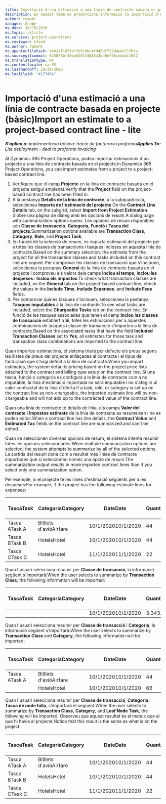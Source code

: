 ```yaml
---
title: Importació d'una estimació a una línia de contracte basada en projecte (bàsic)
description: En aquest tema es proporciona informació la importació d'estimacions financeres d'un projecte a una línia de contracte.
author: rumant
manager: Annbe
ms.date: 10/19/2020
ms.topic: article
ms.service: project-operations
ms.reviewer: kfend
ms.author: rumant
ms.openlocfilehash: b462af163fef1bfcbbc4f945df722d4e8a71fb1a
ms.sourcegitcommit: 625878bf48ea530f3381843be0e778cebbbf1922
ms.translationtype: HT
ms.contentlocale: ca-ES
ms.lasthandoff: 10/30/2020
ms.locfileid: "4177454"
---
```

# <a name="import-an-estimate-to-a-project-based-contract-line---lite"></a><span data-ttu-id="18551-103">Importació d'una estimació a una línia de contracte basada en projecte (bàsic)</span><span class="sxs-lookup"><span data-stu-id="18551-103">Import an estimate to a project-based contract line - lite</span></span>

<span data-ttu-id="18551-104">_**S'aplica a:** implementació bàsica: tracte de facturació proforma_</span><span class="sxs-lookup"><span data-stu-id="18551-104">_**Applies To:** Lite deployment - deal to proforma invoicing_</span></span>

<span data-ttu-id="18551-105">Al Dynamics 365 Project Operations, podeu importar estimacions d'un projecte a una línia de contracte basada en el projecte.</span><span class="sxs-lookup"><span data-stu-id="18551-105">In Dynamics 365 Project Operations, you can import estimates from a project to a project-based contract line.</span></span>

1. <span data-ttu-id="18551-106">Verifiqueu que el camp **Projecte** en la línia de contracte basada en el projecte estigui emplenat.</span><span class="sxs-lookup"><span data-stu-id="18551-106">Verify that the **Project** field on the project-based contract line has been filled in.</span></span>
2. <span data-ttu-id="18551-107">A la pestanya **Detalls de la línia de contracte**, a la subquadrícula, seleccioneu **Importa de l'estimació del projecte**.</span><span class="sxs-lookup"><span data-stu-id="18551-107">On the **Contract Line Details** tab, on the subgrid, select **Import from Project Estimation**.</span></span> <span data-ttu-id="18551-108">S'obre una pàgina de diàleg amb les opcions de resum.</span><span class="sxs-lookup"><span data-stu-id="18551-108">A dialog page with summarization options opens.</span></span> <span data-ttu-id="18551-109">Les opcions de resum disponibles són **Classe de transacció**, **Categoria**, **Funció** i **Tasca del projecte**.</span><span class="sxs-lookup"><span data-stu-id="18551-109">Summarization options available are **Transaction Class**, **Category**, **Role**, and **Project Task**.</span></span>
3. <span data-ttu-id="18551-110">En funció de la selecció de resum, es copia la estimació del projecte per a totes les classes de transaccions i tasques incloses en aquesta línia de contracte.</span><span class="sxs-lookup"><span data-stu-id="18551-110">Based on the summary selection, the estimate from the project for all the transaction classes and tasks included on this contract line are copied.</span></span> <span data-ttu-id="18551-111">Per comprovar les classes de transacció que s'inclouen, seleccioneu la pestanya **General** de la línia de contracte basada en el projecte i comproveu els valors dels camps **Inclou el temps**, **Inclou les despeses** i **Inclou els impostos**.</span><span class="sxs-lookup"><span data-stu-id="18551-111">To check what transaction classes are included, on the **General** tab on the project-based contract line, check the values in the **Include Time**, **Include Expenses**, and **Include Fees** fields.</span></span> 
4. <span data-ttu-id="18551-112">Per comprovar quines tasques s'inclouen, seleccioneu la pestanya **Tasques imputables** a la línia de contracte.</span><span class="sxs-lookup"><span data-stu-id="18551-112">To see what tasks are included, select the **Chargeable Tasks** tab on the contract line.</span></span> <span data-ttu-id="18551-113">En funció de les tasques associades que tenen el camp **Inclou les classes de transacció** establert a **Sí**, totes les estimacions per a aquestes combinacions de tasques i classe de transacció s'importen a la línia de contracte.</span><span class="sxs-lookup"><span data-stu-id="18551-113">Based on the associated tasks that have the field **Included Transaction Classes** set to **Yes**, all estimates for those task and transaction class combinations are imported to the contract line.</span></span>

<span data-ttu-id="18551-114">Quan importeu estimacions, el sistema triarà per defecte els preus segons les llistes de preus del projecte enllaçades al contracte i el tipus de facturació que s'hagi definit a la línia de contracte.</span><span class="sxs-lookup"><span data-stu-id="18551-114">When you import estimates, the system defaults pricing based on the project price lists attached to the contract and billing type setup on the contract line.</span></span> <span data-ttu-id="18551-115">Si una tasca, funció o categoria es configura a la línia de contracte com a no imputable, la línia d'estimació importada no serà imputable i no s'afegirà al valor contractat de la línia d'oferta.</span><span class="sxs-lookup"><span data-stu-id="18551-115">If a task, role, or category is set up on the contract line as non-chargeable, the imported estimate line will be non-chargeable and will not add up to the contracted value of the contract line.</span></span>

<span data-ttu-id="18551-116">Quan una línia de contracte té detalls de línia, els camps **Valor del contracte** i **Impostos estimats** de la línia de contracte es resumeixen i no es poden editar.</span><span class="sxs-lookup"><span data-stu-id="18551-116">When a contract line has line details, the **Contract Value** and **Estimated Tax** fields on the contract line are summarized and can't be edited.</span></span>

<span data-ttu-id="18551-117">Quan se seleccionen diverses opcions de resum, el sistema intenta resumir totes les opcions seleccionades.</span><span class="sxs-lookup"><span data-stu-id="18551-117">When multiple summarization options are selected, the system attempts to summarize by all of the selected options.</span></span> <span data-ttu-id="18551-118">La sortida del resum dona com a resultat més línies de contracte importades que si seleccioneu només una opció de resum.</span><span class="sxs-lookup"><span data-stu-id="18551-118">The summarization output results in more imported contract lines than if you select only one summarization option.</span></span>

<span data-ttu-id="18551-119">Per exemple, si el projecte té les línies d'estimació següents per a les despeses:</span><span class="sxs-lookup"><span data-stu-id="18551-119">For example, if the project has the following estimate lines for expenses:</span></span>

| <span data-ttu-id="18551-120">Tasca</span><span class="sxs-lookup"><span data-stu-id="18551-120">Task</span></span> | <span data-ttu-id="18551-121">Categoria</span><span class="sxs-lookup"><span data-stu-id="18551-121">Category</span></span> | <span data-ttu-id="18551-122">Date</span><span class="sxs-lookup"><span data-stu-id="18551-122">Date</span></span> | <span data-ttu-id="18551-123">Quantitat</span><span class="sxs-lookup"><span data-stu-id="18551-123">Quantity</span></span> | <span data-ttu-id="18551-124">Preu per unitat</span><span class="sxs-lookup"><span data-stu-id="18551-124">Unit price</span></span> | <span data-ttu-id="18551-125">Import</span><span class="sxs-lookup"><span data-stu-id="18551-125">Amount</span></span> |
| --- | --- | --- | --- | --- | --- |
| <span data-ttu-id="18551-126">Tasca A</span><span class="sxs-lookup"><span data-stu-id="18551-126">Task A</span></span> | <span data-ttu-id="18551-127">Bitllets d'avió</span><span class="sxs-lookup"><span data-stu-id="18551-127">Airfare</span></span> | <span data-ttu-id="18551-128">10/1/2020</span><span class="sxs-lookup"><span data-stu-id="18551-128">10/1/2020</span></span> | <span data-ttu-id="18551-129">4</span><span class="sxs-lookup"><span data-stu-id="18551-129">4</span></span> | <span data-ttu-id="18551-130">400</span><span class="sxs-lookup"><span data-stu-id="18551-130">400</span></span> | <span data-ttu-id="18551-131">1600</span><span class="sxs-lookup"><span data-stu-id="18551-131">1600</span></span> |
| <span data-ttu-id="18551-132">Tasca B</span><span class="sxs-lookup"><span data-stu-id="18551-132">Task B</span></span> | <span data-ttu-id="18551-133">Hotels</span><span class="sxs-lookup"><span data-stu-id="18551-133">Hotel</span></span> | <span data-ttu-id="18551-134">10/1/2020</span><span class="sxs-lookup"><span data-stu-id="18551-134">10/1/2020</span></span> | <span data-ttu-id="18551-135">4</span><span class="sxs-lookup"><span data-stu-id="18551-135">4</span></span> | <span data-ttu-id="18551-136">200</span><span class="sxs-lookup"><span data-stu-id="18551-136">200</span></span> | <span data-ttu-id="18551-137">800</span><span class="sxs-lookup"><span data-stu-id="18551-137">800</span></span> |
| <span data-ttu-id="18551-138">Tasca C</span><span class="sxs-lookup"><span data-stu-id="18551-138">Task C</span></span> | <span data-ttu-id="18551-139">Hotels</span><span class="sxs-lookup"><span data-stu-id="18551-139">Hotel</span></span> | <span data-ttu-id="18551-140">11/1/2020</span><span class="sxs-lookup"><span data-stu-id="18551-140">11/1/2020</span></span> | <span data-ttu-id="18551-141">2</span><span class="sxs-lookup"><span data-stu-id="18551-141">2</span></span> | <span data-ttu-id="18551-142">200</span><span class="sxs-lookup"><span data-stu-id="18551-142">200</span></span> | <span data-ttu-id="18551-143">400</span><span class="sxs-lookup"><span data-stu-id="18551-143">400</span></span> |

<span data-ttu-id="18551-144">Quan l'usuari selecciona resumir per **Classe de transacció**, la informació següent s'importarà:</span><span class="sxs-lookup"><span data-stu-id="18551-144">When the user selects to summarize by **Transaction Class**, the following information will be imported:</span></span>

| <span data-ttu-id="18551-145">Tasca</span><span class="sxs-lookup"><span data-stu-id="18551-145">Task</span></span> | <span data-ttu-id="18551-146">Categoria</span><span class="sxs-lookup"><span data-stu-id="18551-146">Category</span></span> | <span data-ttu-id="18551-147">Date</span><span class="sxs-lookup"><span data-stu-id="18551-147">Date</span></span> | <span data-ttu-id="18551-148">Quantitat</span><span class="sxs-lookup"><span data-stu-id="18551-148">Quantity</span></span> | <span data-ttu-id="18551-149">Preu per unitat</span><span class="sxs-lookup"><span data-stu-id="18551-149">Unit price</span></span> | <span data-ttu-id="18551-150">Import</span><span class="sxs-lookup"><span data-stu-id="18551-150">Amount</span></span> |
| --- | --- | --- | --- | --- | --- |
| &nbsp; | &nbsp; | <span data-ttu-id="18551-151">10/1/2020</span><span class="sxs-lookup"><span data-stu-id="18551-151">10/1/2020</span></span> | <span data-ttu-id="18551-152">3.34</span><span class="sxs-lookup"><span data-stu-id="18551-152">3.34</span></span> | <span data-ttu-id="18551-153">840</span><span class="sxs-lookup"><span data-stu-id="18551-153">840</span></span> | <span data-ttu-id="18551-154">2800</span><span class="sxs-lookup"><span data-stu-id="18551-154">2800</span></span> |

<span data-ttu-id="18551-155">Quan l'usuari selecciona resumir per **Classe de transacció** i **Categoria**, la informació següent s'importarà:</span><span class="sxs-lookup"><span data-stu-id="18551-155">When the user selects to summarize by **Transaction Class** and **Category**, the following information will be imported:</span></span>

| <span data-ttu-id="18551-156">Tasca</span><span class="sxs-lookup"><span data-stu-id="18551-156">Task</span></span> | <span data-ttu-id="18551-157">Categoria</span><span class="sxs-lookup"><span data-stu-id="18551-157">Category</span></span> | <span data-ttu-id="18551-158">Date</span><span class="sxs-lookup"><span data-stu-id="18551-158">Date</span></span> | <span data-ttu-id="18551-159">Quantitat</span><span class="sxs-lookup"><span data-stu-id="18551-159">Quantity</span></span> | <span data-ttu-id="18551-160">Preu per unitat</span><span class="sxs-lookup"><span data-stu-id="18551-160">Unit price</span></span> | <span data-ttu-id="18551-161">Import</span><span class="sxs-lookup"><span data-stu-id="18551-161">Amount</span></span> |
| --- | --- | --- | --- | --- | --- |
| <span data-ttu-id="18551-162">Tasca A</span><span class="sxs-lookup"><span data-stu-id="18551-162">Task A</span></span> | <span data-ttu-id="18551-163">Bitllets d'avió</span><span class="sxs-lookup"><span data-stu-id="18551-163">Airfare</span></span> | <span data-ttu-id="18551-164">10/1/2020</span><span class="sxs-lookup"><span data-stu-id="18551-164">10/1/2020</span></span> | <span data-ttu-id="18551-165">4</span><span class="sxs-lookup"><span data-stu-id="18551-165">4</span></span> | <span data-ttu-id="18551-166">400</span><span class="sxs-lookup"><span data-stu-id="18551-166">400</span></span> | <span data-ttu-id="18551-167">1600</span><span class="sxs-lookup"><span data-stu-id="18551-167">1600</span></span> |
| &nbsp;| <span data-ttu-id="18551-168">Hotels</span><span class="sxs-lookup"><span data-stu-id="18551-168">Hotel</span></span> | <span data-ttu-id="18551-169">10/1/2020</span><span class="sxs-lookup"><span data-stu-id="18551-169">10/1/2020</span></span> | <span data-ttu-id="18551-170">6</span><span class="sxs-lookup"><span data-stu-id="18551-170">6</span></span> | <span data-ttu-id="18551-171">200</span><span class="sxs-lookup"><span data-stu-id="18551-171">200</span></span> | <span data-ttu-id="18551-172">1200</span><span class="sxs-lookup"><span data-stu-id="18551-172">1200</span></span> |

<span data-ttu-id="18551-173">Quan l'usuari selecciona resumir per **Classe de transacció**, **Categoria** i **Tasca de node fulla**, s'importarà el següent.</span><span class="sxs-lookup"><span data-stu-id="18551-173">When the user selects to summarize by **Transaction Class**, **Category**, and **Leaf Node Task**, the following will be imported.</span></span> <span data-ttu-id="18551-174">Observeu que aquest resultat és el mateix que el que hi havia al projecte:</span><span class="sxs-lookup"><span data-stu-id="18551-174">Notice that this result is the same as what is on the project:</span></span>

| <span data-ttu-id="18551-175">Tasca</span><span class="sxs-lookup"><span data-stu-id="18551-175">Task</span></span> | <span data-ttu-id="18551-176">Categoria</span><span class="sxs-lookup"><span data-stu-id="18551-176">Category</span></span> | <span data-ttu-id="18551-177">Date</span><span class="sxs-lookup"><span data-stu-id="18551-177">Date</span></span> | <span data-ttu-id="18551-178">Quantitat</span><span class="sxs-lookup"><span data-stu-id="18551-178">Quantity</span></span> | <span data-ttu-id="18551-179">Preu per unitat</span><span class="sxs-lookup"><span data-stu-id="18551-179">Unit price</span></span> | <span data-ttu-id="18551-180">Import</span><span class="sxs-lookup"><span data-stu-id="18551-180">Amount</span></span> |
| --- | --- | --- | --- | --- | --- |
| <span data-ttu-id="18551-181">Tasca A</span><span class="sxs-lookup"><span data-stu-id="18551-181">Task A</span></span> | <span data-ttu-id="18551-182">Bitllets d'avió</span><span class="sxs-lookup"><span data-stu-id="18551-182">Airfare</span></span> | <span data-ttu-id="18551-183">10/1/2020</span><span class="sxs-lookup"><span data-stu-id="18551-183">10/1/2020</span></span> | <span data-ttu-id="18551-184">4</span><span class="sxs-lookup"><span data-stu-id="18551-184">4</span></span> | <span data-ttu-id="18551-185">400</span><span class="sxs-lookup"><span data-stu-id="18551-185">400</span></span> | <span data-ttu-id="18551-186">1600</span><span class="sxs-lookup"><span data-stu-id="18551-186">1600</span></span> |
| <span data-ttu-id="18551-187">Tasca B</span><span class="sxs-lookup"><span data-stu-id="18551-187">Task B</span></span> | <span data-ttu-id="18551-188">Hotels</span><span class="sxs-lookup"><span data-stu-id="18551-188">Hotel</span></span> | <span data-ttu-id="18551-189">10/1/2020</span><span class="sxs-lookup"><span data-stu-id="18551-189">10/1/2020</span></span> | <span data-ttu-id="18551-190">4</span><span class="sxs-lookup"><span data-stu-id="18551-190">4</span></span> | <span data-ttu-id="18551-191">200</span><span class="sxs-lookup"><span data-stu-id="18551-191">200</span></span> | <span data-ttu-id="18551-192">800</span><span class="sxs-lookup"><span data-stu-id="18551-192">800</span></span> |
| <span data-ttu-id="18551-193">Tasca C</span><span class="sxs-lookup"><span data-stu-id="18551-193">Task C</span></span> | <span data-ttu-id="18551-194">Hotels</span><span class="sxs-lookup"><span data-stu-id="18551-194">Hotel</span></span> | <span data-ttu-id="18551-195">11/1/2020</span><span class="sxs-lookup"><span data-stu-id="18551-195">11/1/2020</span></span> | <span data-ttu-id="18551-196">2</span><span class="sxs-lookup"><span data-stu-id="18551-196">2</span></span> | <span data-ttu-id="18551-197">200</span><span class="sxs-lookup"><span data-stu-id="18551-197">200</span></span> | <span data-ttu-id="18551-198">400</span><span class="sxs-lookup"><span data-stu-id="18551-198">400</span></span> |
